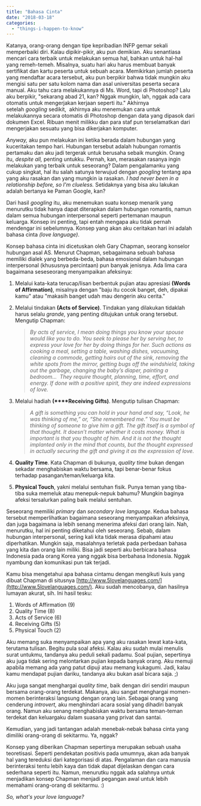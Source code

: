 ```yaml
---
title: "Bahasa Cinta"
date: "2018-03-18"
categories: 
  - "things-i-happen-to-know"
---
```


Katanya, orang-orang dengan tipe kepribadian INFP gemar sekali memperbaiki diri. Kalau dipikir-pikir, aku pun demikian. Aku senantiasa mencari cara terbaik untuk melakukan semua hal, bahkan untuk hal-hal yang remeh-temeh. Misalnya, suatu hari aku harus membuat banyak sertifikat dan kartu peserta untuk sebuah acara. Memikirkan jumlah peserta yang mendaftar acara tersebut, aku pun berpikir bahwa tidak mungkin aku mengisi satu per satu kolom nama dan asal universitas peserta secara manual. Aku tahu cara melakukannya di Ms. Word, tapi di Photoshop? Lalu aku berpikir, "sekarang abad 21, kan? Nggak mungkin, lah, nggak ada cara otomatis untuk mengerjakan kerjaan seperti itu." Akhirnya setelah _googling_ sedikit,  akhirnya aku menemukan cara untuk melakukannya secara otomatis di Photoshop dengan data yang dipasok dari dokumen Excel. Ribuan menit milikku dan para staf pun terselamatkan dari mengerjakan sesuatu yang bisa dikerjakan komputer.

_Anyway,_ aku pun melakukan ini ketika berada dalam hubungan yang kuceritakan tempo hari. Hubungan tersebut adalah hubungan romantis pertamaku dan aku jadi tergerak untuk berusaha sebaik mungkin. Orang itu, _despite all,_ penting untukku. Pernah, kan, merasakan rasanya ingin melakukan yang terbaik untuk seseorang? Dalam pengalamanku yang cukup singkat, hal itu salah satunya terwujud dengan _googling_ tentang apa yang aku rasakan dan yang mungkin ia rasakan. _I had never been in a relationship before, so I'm clueless._ Setidaknya yang bisa aku lakukan adalah bertanya ke Paman Google, kan?

Dari hasil _googling_ itu, aku menemukan suatu konsep menarik yang menurutku tidak hanya dapat diterapkan dalam hubungan romantis, namun dalam semua hubungan interpersonal seperti pertemanan maupun keluarga. Konsep ini penting, tapi entah mengapa aku tidak pernah mendengar ini sebelumnya. Konsep yang akan aku ceritakan hari ini adalah bahasa cinta _(love language)_.

<!--more-->

Konsep bahasa cinta ini dicetuskan oleh Gary Chapman, seorang konselor hubungan asal AS. Menurut Chapman, sebagaimana sebuah bahasa memiliki dialek yang berbeda-beda, bahasa emosional dalam hubungan interpersonal (khususnya percintaan) pun banyak jenisnya. Ada lima cara bagaimana seseseorang menyampaikan afeksinya:

1. Melalui kata-kata terucap/lisan berbentuk pujian atau apresiasi **(Words of Affirmation)**, misalnya dengan "baju itu cocok banget, deh, dipakai kamu" atau "makasih banget udah mau dengerin aku cerita."
2. Melalui tindakan **(Acts of Service)**. Tindakan yang dilakukan tidaklah harus selalu _grande,_ yang penting ditujukan untuk orang tersebut. Mengutip Chapman:
    
    > _By acts of service, I mean doing things you know your spouse would like you to do. You seek to please her by serving her, to express your love for her by doing things for her. Such actions as cooking a meal, setting a table, washing dishes, vacuuming, cleaning a commode, getting hairs out of the sink, removing the white spots from the mirror, getting bugs off the windshield, taking out the garbage, changing the baby’s diaper, painting a bedroom...  They require thought, planning, time, effort, and energy. If done with a positive spirit, they are indeed expressions of love._
    
3. Melalui hadiah **(****Receiving Gifts)**. Mengutip tulisan Chapman:
    
    > _A gift is something you can hold in your hand and say, “Look, he was thinking of me,” or, “She remembered me.” You must be thinking of someone to give him a gift. The gift itself is a symbol of that thought. It doesn’t matter whether it costs money. What is important is that you thought of him. And it is not the thought implanted only in the mind that counts, but the thought expressed in actually securing the gift and giving it as the expression of love._
    
4. **Quality Time**. Kata Chapman di bukunya, _quality time_ bukan dengan sekadar menghabiskan waktu bersama, tapi benar-benar fokus terhadap pasangan/teman/keluarga kita.
5. **Physical Touch**, yakni melalui sentuhan fisik. Punya teman yang tiba-tiba suka memeluk atau menepuk-nepuk bahumu? Mungkin baginya afeksi tersalurkan paling baik melalui sentuhan.

Seseorang memiliki _primary_ dan _secondary love language_. Kedua bahasa tersebut memperlihatkan bagaimana seseorang menyampaikan afeksinya, dan juga bagaimana ia lebih senang menerima afeksi dari orang lain. Nah, menurutku, hal ini penting diketahui oleh seseorang. Sebab, dalam hubungan interpersonal, sering kali kita tidak merasa dipahami atau diperhatikan. Mungkin saja, masalahnya terletak pada perbedaan bahasa yang kita dan orang lain miliki. Bisa jadi seperti aku berbicara bahasa Indonesia pada orang Korea yang nggak bisa berbahasa Indonesia. Nggak nyambung dan komunikasi pun tak terjadi.

Kamu bisa mengetahui apa bahasa cintamu dengan mengikuti kuis yang dibuat Chapman di situsnya [http://www.5lovelanguages.com/](http://www.5lovelanguages.com/). Aku sudah mencobanya, dan hasilnya lumayan akurat, sih. Ini hasil tesku:

1. Words of Affirmation (9)
2. Quality Time (8)
3. Acts of Service (6)
4. Receiving Gifts (5)
5. Physical Touch (2)

Aku memang suka menyampaikan apa yang aku rasakan lewat kata-kata, terutama tulisan. Begitu pula soal afeksi. Kalau aku sudah mulai menulis surat untukmu, tandanya aku peduli sekali padamu. Soal pujian, sepertinya aku juga tidak sering melontarkan pujian kepada banyak orang. Aku memuji apabila memang ada yang patut dipuji atau memang kukagumi. Jadi, kalau kamu mendapat pujian dariku, tandanya aku bukan asal bicara saja. ;)

Aku juga sangat menghargai _quality time_, baik dengan diri sendiri maupun bersama orang-orang terdekat. Makanya, aku sangat menghargai momen-momen berinteraksi langsung dengan orang lain. Sebagai orang yang cenderung _introvert,_ aku menghindari acara sosial yang dihadiri banyak orang. Namun aku senang menghabiskan waktu bersama teman-teman terdekat dan keluargaku dalam suasana yang privat dan santai.

Kemudian, yang jadi tantangan adalah menebak-nebak bahasa cinta yang dimiliki orang-orang di sekitarmu. Ya, nggak?

Konsep yang diberikan Chapman sepertinya merupakan sebuah usaha teoretisasi. Seperti pendekatan positivis pada umumnya, akan ada banyak hal yang tereduksi dari kategorisasi di atas. Pengalaman dan cara manusia berinteraksi tentu lebih kaya dan tidak dapat dijelaskan dengan cara sederhana seperti itu. Namun, menurutku nggak ada salahnya untuk menjadikan konsep Chapman menjadi pegangan awal untuk lebih memahami orang-orang di sekitarmu. :)

_So, what's your love language?_
